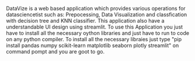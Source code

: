 DataVize is a web based application which provides various operations for datasciencetist such as: Prepocessing, Data Visualization and classfication with decision tree and KNN classifier. This application also have a understandable UI design using streamlit. 
To use this Application you just have to install all the necessary oython libraries and just have to run to code on any python compiler.
To install all the necessary libraies just type "pip install pandas numpy scikit-learn matplotlib seaborn plotly streamlit" on command pompt and you are goot to go.
